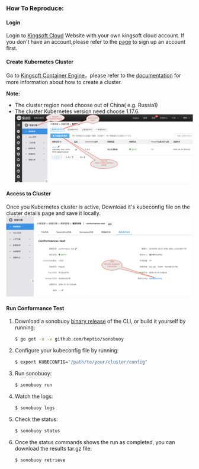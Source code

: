 ### How To Reproduce:


#### Login
Login to [Kingsoft Cloud](https://passport.ksyun.com/) Website with your own kingsoft cloud account. If you don't have an account,please refer to the [page](https://passport.ksyun.com/register.html) to sign up an account first.

#### Create Kubernetes Cluster
Go to [Kingsoft Container Engine](https://kce.console.ksyun.com/)，please refer to the [documentation](https://docs.ksyun.com/documents/2664) for more information about how to create a cluster. 

**Note:**
- The cluster region need choose out of China( e.g. Russia1)
- The cluster Kubernetes version need choose 1.17.6.
![cluster](ksc-cluster.png)


#### Access to Cluster
Once you Kubernetes cluster is active, Download it's kubeconfig file on the cluster details page and save it locally.
![kubeconfig](kubeconfig.png)


#### Run Conformance Test
1. Download a sonobuoy [binary release](https://github.com/heptio/sonobuoy/releases) of the CLI, or build it yourself by running:
    ```sh
    $ go get -u -v github.com/heptio/sonobuoy
    ```

1. Configure your kubeconfig file by running:
    ```sh
    $ export KUBECONFIG="/path/to/your/cluster/config"
    ```

3. Run sonobuoy:
    ```sh
    $ sonobuoy run
    ```

4. Watch the logs:
    ```sh
    $ sonobuoy logs
    ```

5. Check the status:
    ```sh
    $ sonobuoy status
    ```

6. Once the status commands shows the run as completed, you can download the results tar.gz file:
    ```sh
    $ sonobuoy retrieve
    ```
